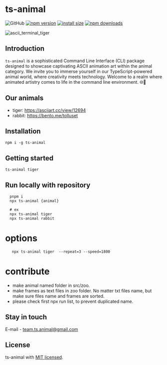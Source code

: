 # ts-animal

![GitHub](https://img.shields.io/github/license/ts-animal/.github) [![npm version](https://img.shields.io/npm/v/ts-animal.svg?style=square)](https://www.npmjs.org/package/ts-animal)
[![install size](https://img.shields.io/badge/dynamic/json?url=https://packagephobia.com/v2/api.json?p=ts-animal&query=$.install.pretty&label=install%20size&style=square)](https://packagephobia.now.sh/result?p=ts-animal)
[![npm downloads](https://img.shields.io/npm/dm/ts-animal.svg?style=square)](https://npm-stat.com/charts.html?package=ts-animal)

![ascii_terminal_tiger](https://github.com/ts-animal/ts-animal/assets/33365719/48218f8c-2bbc-41fc-845f-dcf6914ad0bd)

## Introduction

`ts-animal` is a sophisticated Command Line Interface (CLI) package designed to showcase captivating ASCII animation art within the animal category. We invite you to immerse yourself in our TypeScript-powered animal world, where creativity meets technology. Welcome to a realm where animated artistry comes to life in the command line environment. 🌐🦁

## Our animals

- tiger: https://asciiart.cc/view/12694
- rabbit: https://bento.me/tolluset

## Installation

```shell
npm i -g ts-animal
```

## Getting started

```shell
ts-animal tiger
```

## Run locally with repository 

```shell
  pnpm i
  npx ts-animal {animal}
  
  # ex
  npx ts-animal tiger
  npx ts-animal rabbit
```

# options
```shell
   npx ts-animal tiger  --repeat=3 --speed=1800
```

# contribute
- make animal named folder in src/zoo.
- make frames as text files in zoo folder. No matter txt files name, but make sure files name and frames are sorted. 
- please check first npx run list, to prevent duplicated name.

## Stay in touch
E-mail - team.ts.animal@gmail.com

## License
ts-animal with [MIT licensed](LICENSE).
